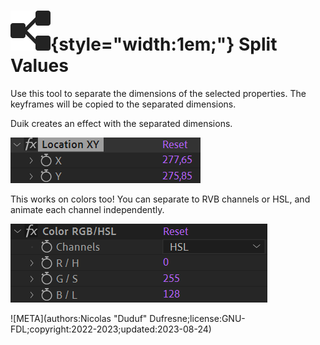 # ![](../../../img/duik/icons/separate_dimensions.svg){style="width:1em;"} Split Values

Use this tool to separate the dimensions of the selected properties. The keyframes will be copied to the separated dimensions.

Duik creates an effect with the separated dimensions.

![](../../../img/duik/constraints/split.png)

This works on colors too! You can separate to RVB channels or HSL, and animate each channel independently.

![](../../../img/duik/constraints/split-colors.png)




![META](authors:Nicolas "Duduf" Dufresne;license:GNU-FDL;copyright:2022-2023;updated:2023-08-24)
